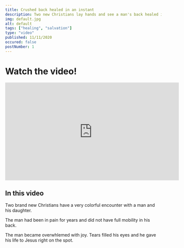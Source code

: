 ```yaml
---
title: Crushed back healed in an instant
description: Two new Christians lay hands and see a man's back healed instantly and immediately gives his life to Christ. 
img: default.jpg
alt: default
tags: ["healing", "salvation"]
type: "video"
published: 11/11/2020
occured: false
postNumber: 1
---
```


# Watch the video!

<div class="youtubeContainer">
<iframe width="560" height="315" src="https://www.youtube.com/embed/6KnLDsq4XXA" frameborder="0" allow="accelerometer; autoplay; clipboard-write; encrypted-media; gyroscope; picture-in-picture" allowfullscreen></iframe>
</div>

## In this video

Two brand new Christians have a very colorful encounter with a man and his daughter.

The man had been in pain for years and did not have full mobility in his back.

The man became overwhlemed with joy. Tears filled his eyes and he gave his life to Jesus right on the spot.